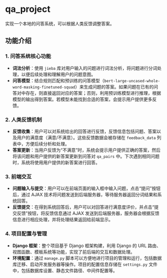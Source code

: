 # qa_project
实现一个本地的问答系统，可以根据人类反馈调整答案。

## 功能介绍

### 1. 问答系统核心功能
- **词法分析**：使用 `jieba` 库对用户输入的问题进行词法分析，将问题进行分词处理，以便后续处理和理解用户的问题意图。
- **问答模型**：结合规则匹配和预训练的问答模型（`bert-large-uncased-whole-word-masking-finetuned-squad`）来生成问题的答案。如果问题在已有的问答对中存在，则直接返回对应的答案；否则，利用预训练模型进行推理，根据模型的输出得到答案。若模型未能找到合适的答案，会提示用户提供更多反馈。

### 2. 人类反馈机制
- **反馈收集**：用户可以对系统给出的回答进行反馈，反馈信息包括问题、答案以及用户的满意度（满意/不满意）。这些反馈数据会被存储在 `feedback_data` 列表中，方便后续分析和处理。
- **答案更新**：当用户反馈为“不满意”时，系统会提示用户提供正确的答案，然后将该问题和用户提供的新答案更新到问答对 `qa_pairs` 中。下次遇到相同问题时，系统将使用用户提供的新答案进行回答。

### 3. 前端交互
- **问题输入与提交**：用户可以在前端页面的输入框中输入问题，点击“提问”按钮后，通过 AJAX 技术将问题发送到后端服务器，等待服务器返回分词结果和系统回答。
- **反馈提交**：在得到系统回答后，用户可以对回答进行满意度评价，并点击“提交反馈”按钮，将反馈信息通过 AJAX 发送到后端服务器，服务器会根据反馈信息进行相应处理，并将处理结果返回给前端显示。

### 4. 项目配置与管理
- **Django 框架**：整个项目基于 Django 框架构建，利用 Django 的 URL 路由、视图函数、模板系统等功能，实现了前后端的交互和数据处理。
- **环境配置**：通过 `manage.py` 脚本可以方便地进行项目的管理和运行，包括数据库迁移、启动开发服务器等操作。项目的配置信息存储在 `settings.py` 文件中，包括数据库设置、静态文件路径、中间件配置等。